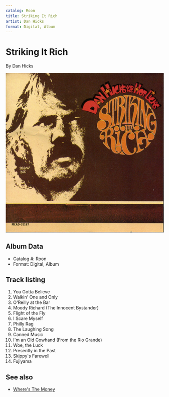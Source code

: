 ```yaml
---
catalog: Roon
title: Striking It Rich
artist: Dan Hicks
format: Digital, Album
---
```


# Striking It Rich

By Dan Hicks

![](../../assets/albumcovers/Dan_Hicks-Striking_It_Rich.png)

## Album Data

- Catalog #: Roon
- Format: Digital, Album


## Track listing


1. You Gotta Believe
2. Walkin' One and Only
3. O'Reilly at the Bar
4. Moody Richard (The Innocent Bystander)
5. Flight of the Fly
6. I Scare Myself
7. Philly Rag
8. The Laughing Song
9. Canned Music
10. I'm an Old Cowhand (From the Rio Grande)
11. Woe, the Luck
12. Presently in the Past
13. Skippy's Farewell
14. Fujiyama


## See also

- [Where's The Money](Wheres_The_Money.md)
